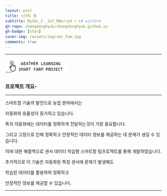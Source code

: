 ```yaml
---
layout: post
title: 스마트 팜 
subtitle: MySQL_C-_IoT_RBerry4 + C# winform
gh-repo: changdonghyuk/changdonghyuk.github.io
gh-badge: [star]
cover-img: /assets/img/smt_fam.jpg
comments: true
---
```

---


[<img src="/assets/img/smt_famprj.jpg" width="200" height="50"/>](https://github.com/changdonghyuk/MySQL_C-_IoT_RBerry4)

### 프로젝트 개요-
---
스마트팜 기술의 발전으로 농업 분야에서는 

자동화와 효율성이 증가하고 있습니다. 

특히 자동화에는 데이터를 정확하게 전달하는것이 가장 중요합니다. 

그리고 고장으로 인해 정확하고 안정적인 데이터 정보를 제공하는 데 문제가 생길 수 있습니다.

이에 대한 해결책으로 센서 데이터 학습형 스마트팜 팀프로젝트를 통해 개발하였습니다.

추가적으로 이 기술은 자동화된 특정 센서에 문제가 발생해도

학습된 데이터를 활용하여 정확하고 

안정적인 정보를 제공할 수 있습니다.

---

